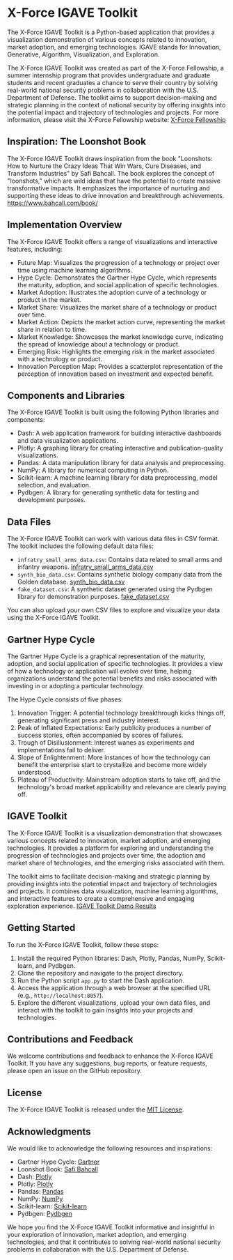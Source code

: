 # X-Force IGAVE Toolkit

The X-Force IGAVE Toolkit is a Python-based application that provides a visualization demonstration of various concepts related to innovation, market adoption, and emerging technologies. IGAVE stands for Innovation, Generative, Algorithm, Visualization, and Exploration.

The X-Force IGAVE Toolkit was created as part of the X-Force Fellowship, a summer internship program that provides undergraduate and graduate students and recent graduates a chance to serve their country by solving real-world national security problems in collaboration with the U.S. Department of Defense. The toolkit aims to support decision-making and strategic planning in the context of national security by offering insights into the potential impact and trajectory of technologies and projects. For more information, please visit the X-Force Fellowship website: [X-Force Fellowship](https://nsin.mil/x-force/)

## Inspiration: The Loonshot Book

The X-Force IGAVE Toolkit draws inspiration from the book "Loonshots: How to Nurture the Crazy Ideas That Win Wars, Cure Diseases, and Transform Industries" by Safi Bahcall. The book explores the concept of "loonshots," which are wild ideas that have the potential to create massive transformative impacts. It emphasizes the importance of nurturing and supporting these ideas to drive innovation and breakthrough achievements. https://www.bahcall.com/book/

## Implementation Overview

The X-Force IGAVE Toolkit offers a range of visualizations and interactive features, including:

- Future Map: Visualizes the progression of a technology or project over time using machine learning algorithms.
- Hype Cycle: Demonstrates the Gartner Hype Cycle, which represents the maturity, adoption, and social application of specific technologies.
- Market Adoption: Illustrates the adoption curve of a technology or product in the market.
- Market Share: Visualizes the market share of a technology or product over time.
- Market Action: Depicts the market action curve, representing the market share in relation to time.
- Market Knowledge: Showcases the market knowledge curve, indicating the spread of knowledge about a technology or product.
- Emerging Risk: Highlights the emerging risk in the market associated with a technology or product.
- Innovation Perception Map: Provides a scatterplot representation of the perception of innovation based on investment and expected benefit.

## Components and Libraries

The X-Force IGAVE Toolkit is built using the following Python libraries and components:

- Dash: A web application framework for building interactive dashboards and data visualization applications.
- Plotly: A graphing library for creating interactive and publication-quality visualizations.
- Pandas: A data manipulation library for data analysis and preprocessing.
- NumPy: A library for numerical computing in Python.
- Scikit-learn: A machine learning library for data preprocessing, model selection, and evaluation.
- Pydbgen: A library for generating synthetic data for testing and development purposes.

## Data Files

The X-Force IGAVE Toolkit can work with various data files in CSV format. The toolkit includes the following default data files:

- `infratry_small_arms_data.csv`: Contains data related to small arms and infantry weapons. [infratry_small_arms_data.csv](https://github.com/ericyoc/igave_toolkit_demo/blob/main/infratry_small_arms_data.csv)
- `synth_bio_data.csv`: Contains synthetic biology company data from the Golden database. [synth_bio_data.csv](https://github.com/ericyoc/igave_toolkit_demo/blob/main/synth_bio_data.csv)
- `fake_dataset.csv`: A synthetic dataset generated using the Pydbgen library for demonstration purposes. [fake_dataset.csv](https://github.com/ericyoc/igave_toolkit_demo/blob/main/fake_dataset.csv)

You can also upload your own CSV files to explore and visualize your data using the X-Force IGAVE Toolkit.

## Gartner Hype Cycle

The Gartner Hype Cycle is a graphical representation of the maturity, adoption, and social application of specific technologies. It provides a view of how a technology or application will evolve over time, helping organizations understand the potential benefits and risks associated with investing in or adopting a particular technology.

The Hype Cycle consists of five phases:

1. Innovation Trigger: A potential technology breakthrough kicks things off, generating significant press and industry interest.
2. Peak of Inflated Expectations: Early publicity produces a number of success stories, often accompanied by scores of failures.
3. Trough of Disillusionment: Interest wanes as experiments and implementations fail to deliver.
4. Slope of Enlightenment: More instances of how the technology can benefit the enterprise start to crystallize and become more widely understood.
5. Plateau of Productivity: Mainstream adoption starts to take off, and the technology's broad market applicability and relevance are clearly paying off.

## IGAVE Toolkit

The X-Force IGAVE Toolkit is a visualization demonstration that showcases various concepts related to innovation, market adoption, and emerging technologies. It provides a platform for exploring and understanding the progression of technologies and projects over time, the adoption and market share of technologies, and the emerging risks associated with them.

The toolkit aims to facilitate decision-making and strategic planning by providing insights into the potential impact and trajectory of technologies and projects. It combines data visualization, machine learning algorithms, and interactive features to create a comprehensive and engaging exploration experience. [IGAVE Toolkit Demo Results](https://github.com/ericyoc/igave_toolkit_demo/tree/main/igave_toolkit_results)

## Getting Started

To run the X-Force IGAVE Toolkit, follow these steps:

1. Install the required Python libraries: Dash, Plotly, Pandas, NumPy, Scikit-learn, and Pydbgen.
2. Clone the repository and navigate to the project directory.
3. Run the Python script `app.py` to start the Dash application.
4. Access the application through a web browser at the specified URL (e.g., `http://localhost:8057`).
5. Explore the different visualizations, upload your own data files, and interact with the toolkit to gain insights into your projects and technologies.

## Contributions and Feedback

We welcome contributions and feedback to enhance the X-Force IGAVE Toolkit. If you have any suggestions, bug reports, or feature requests, please open an issue on the GitHub repository.

## License

The X-Force IGAVE Toolkit is released under the [MIT License](LICENSE).

## Acknowledgments

We would like to acknowledge the following resources and inspirations:

- Gartner Hype Cycle: [Gartner](https://www.gartner.com/en/research/methodologies/gartner-hype-cycle)
- Loonshot Book: [Safi Bahcall](https://www.bahcall.com/loonshots/)
- Dash: [Plotly](https://plotly.com/dash/)
- Plotly: [Plotly](https://plotly.com/)
- Pandas: [Pandas](https://pandas.pydata.org/)
- NumPy: [NumPy](https://numpy.org/)
- Scikit-learn: [Scikit-learn](https://scikit-learn.org/)
- Pydbgen: [Pydbgen](https://pypi.org/project/pydbgen/)

We hope you find the X-Force IGAVE Toolkit informative and insightful in your exploration of innovation, market adoption, and emerging technologies, and that it contributes to solving real-world national security problems in collaboration with the U.S. Department of Defense.

